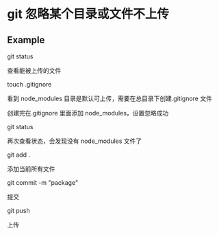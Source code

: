 # git 忽略某个目录或文件不上传

## Example

git status

查看能被上传的文件

touch .gitignore

看到 node_modules 目录是默认可上传，需要在总目录下创建.gitignore 文件

创建完在.gitignore 里面添加 node_modules，设置忽略成功

git status

再次查看状态，会发现没有 node_modules 文件了

git add .

添加当前所有文件

git commit -m "package"

提交

git push

上传
